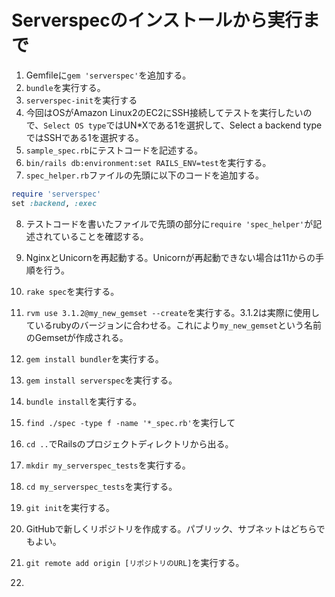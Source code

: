 # Serverspecのインストールから実行まで
1. Gemfileに`gem 'serverspec'`を追加する。
2. `bundle`を実行する。
3. `serverspec-init`を実行する
4. 今回はOSがAmazon Linux2のEC2にSSH接続してテストを実行したいので、`Select OS type`ではUN*Xである1を選択して、Select a backend typeではSSHである1を選択する。
5. `sample_spec.rb`にテストコードを記述する。
6. `bin/rails db:environment:set RAILS_ENV=test`を実行する。
7. `spec_helper.rb`ファイルの先頭に以下のコードを追加する。

```ruby
require 'serverspec'
set :backend, :exec
```
8. テストコードを書いたファイルで先頭の部分に`require 'spec_helper'`が記述されていることを確認する。
9. NginxとUnicornを再起動する。Unicornが再起動できない場合は11からの手順を行う。
10. `rake spec`を実行する。
11. `rvm use 3.1.2@my_new_gemset --create`を実行する。3.1.2は実際に使用しているrubyのバージョンに合わせる。これにより`my_new_gemset`という名前のGemsetが作成される。
12. `gem install bundler`を実行する。
13. `gem install serverspec`を実行する。
14. `bundle install`を実行する。
15. `find ./spec -type f -name '*_spec.rb'`を実行して

11. `cd ..`でRailsのプロジェクトディレクトリから出る。
12. `mkdir my_serverspec_tests`を実行する。
13. `cd my_serverspec_tests`を実行する。
14. `git init`を実行する。
15. GitHubで新しくリポジトリを作成する。パブリック、サブネットはどちらでもよい。
16. `git remote add origin [リポジトリのURL]`を実行する。
17. 
